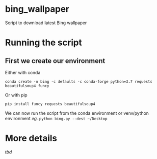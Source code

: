 bing_wallpaper
==============

Script to download latest Bing wallpaper

Running the script
==========

## First we create our environment
Either with conda
```
conda create -n bing -c defaults -c conda-forge python=3.7 requests beautifulsoup4 funcy
```

Or with pip
```
pip install funcy requests beautifulsoup4
```

We can now run the script from the conda environment or venv/python environment _eg._ `python bing.py --dest ~/Desktop`

More details
========
_tbd_
